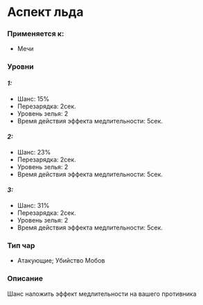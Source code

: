 # Аспект льда

### Применяется к:

* Мечи

### Уровни

#### _1:_&#x20;

* Шанс: 15%
* Перезарядка:  2сек.
* Уровень зелья: 2
* Время действия эффекта медлительности: 5сек.

#### _2:_

* Шанс: 23%
* Перезарядка:  2сек.&#x20;
* Уровень зелья: 2
* Время действия эффекта медлительности: 5сек.

#### _3:_&#x20;

* Шанс: 31%
* Перезарядка:  2сек.
* Уровень зелья: 2
* Время действия эффекта медлительности: 5сек.

### Тип чар

* Атакующие; Убийство Мобов

### Описание

Шанс наложить эффект медлительности на вашего противника&#x20;
